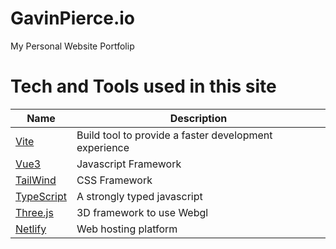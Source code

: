 # GavinPierce.io

My Personal Website Portfolip

# Tech and Tools used in this site

| Name                                          | Description                                           |
| --------------------------------------------- | ----------------------------------------------------- |
| [Vite](https://vitejs.dev/)                   | Build tool to provide a faster development experience |
| [Vue3](https://v3.vuejs.org/)                 | Javascript Framework                                  |
| [TailWind](https://tailwindcss.com/)          | CSS Framework                                         |
| [TypeScript](https://www.typescriptlang.org/) | A strongly typed javascript                           |
| [Three.js](https://threejs.org/)              | 3D framework to use Webgl                             |
| [Netlify](https://www.netlify.com/)           | Web hosting platform                                  |

